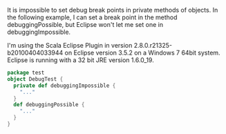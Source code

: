 It is impossible to set debug break points in private methods of objects. In the following example, I can set a break point in the method debuggingPossible, but Eclipse won't let me set one in debuggingImpossible.

I'm using the Scala Eclipse Plugin in version 2.8.0.r21325-b20100404033944 on Eclipse version 3.5.2 on a Windows 7 64bit system. Eclipse is running with a 32 bit JRE version 1.6.0_19.

```scala
package test
object DebugTest {
  private def debuggingImpossible {
    "..."
  }
  def debuggingPossible {
    "..."
  }
}
```

